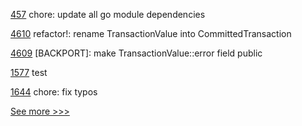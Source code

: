 
[457](https://github.com/hyperledger-labs/weaver-dlt-interoperability/pull/457) chore: update all go module dependencies 

[4610](https://github.com/hyperledger/iroha/pull/4610) refactor!: rename TransactionValue into CommittedTransaction

[4609](https://github.com/hyperledger/iroha/pull/4609) [BACKPORT]: make TransactionValue::error field public

[1577](https://github.com/hyperledger/caliper/pull/1577) test

[1644](https://github.com/hyperledger/solang/pull/1644) chore: fix typos


[See more >>>](https://start-here.hyperledger.org/pull-requests)
